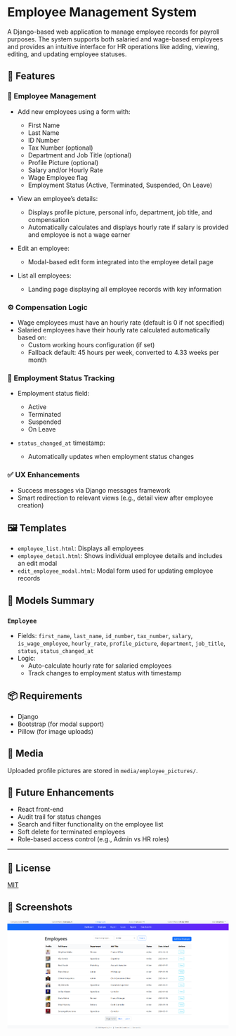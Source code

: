 # Employee Management System

A Django-based web application to manage employee records for payroll purposes. The system supports both salaried and wage-based employees and provides an intuitive interface for HR operations like adding, viewing, editing, and updating employee statuses.

## 🚀 Features

### 👤 Employee Management
- Add new employees using a form with:
  - First Name
  - Last Name
  - ID Number
  - Tax Number (optional)
  - Department and Job Title (optional)
  - Profile Picture (optional)
  - Salary and/or Hourly Rate
  - Wage Employee flag
  - Employment Status (Active, Terminated, Suspended, On Leave)

- View an employee’s details:
  - Displays profile picture, personal info, department, job title, and compensation
  - Automatically calculates and displays hourly rate if salary is provided and employee is not a wage earner

- Edit an employee:
  - Modal-based edit form integrated into the employee detail page

- List all employees:
  - Landing page displaying all employee records with key information

### ⚙️ Compensation Logic
- Wage employees must have an hourly rate (default is 0 if not specified)
- Salaried employees have their hourly rate calculated automatically based on:
  - Custom working hours configuration (if set)
  - Fallback default: 45 hours per week, converted to 4.33 weeks per month

### 📅 Employment Status Tracking
- Employment status field:
  - Active
  - Terminated
  - Suspended
  - On Leave

- `status_changed_at` timestamp:
  - Automatically updates when employment status changes

### ✅ UX Enhancements
- Success messages via Django messages framework
- Smart redirection to relevant views (e.g., detail view after employee creation)

## 🖼️ Templates
- `employee_list.html`: Displays all employees
- `employee_detail.html`: Shows individual employee details and includes an edit modal
- `edit_employee_modal.html`: Modal form used for updating employee records

## 🔧 Models Summary

### `Employee`
- Fields: `first_name`, `last_name`, `id_number`, `tax_number`, `salary`, `is_wage_employee`, `hourly_rate`, `profile_picture`, `department`, `job_title`, `status`, `status_changed_at`
- Logic:
  - Auto-calculate hourly rate for salaried employees
  - Track changes to employment status with timestamp

## 📦 Requirements
- Django
- Bootstrap (for modal support)
- Pillow (for image uploads)

## 📸 Media
Uploaded profile pictures are stored in `media/employee_pictures/`.



## 🚧 Future Enhancements
- React front-end
- Audit trail for status changes
- Search and filter functionality on the employee list
- Soft delete for terminated employees
- Role-based access control (e.g., Admin vs HR roles)

---

## 📝 License
[MIT](LICENSE)


## 📝 Screenshots
![employee_list](./screenshots/employee_list.png)
